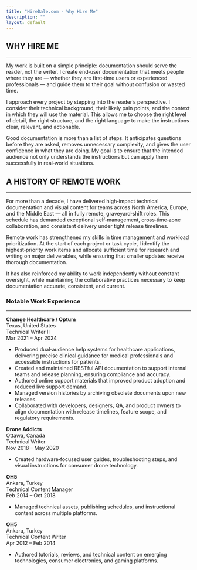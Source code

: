 ```yaml
---
title: "HireDale.com - Why Hire Me"
description: ""
layout: default
---
```


## **WHY HIRE ME**
---

My work is built on a simple principle: documentation should serve the reader, not the writer. I create end‑user documentation that meets people where they are — whether they are first‑time users or experienced professionals — and guide them to their goal without confusion or wasted time.

I approach every project by stepping into the reader’s perspective. I consider their technical background, their likely pain points, and the context in which they will use the material. This allows me to choose the right level of detail, the right structure, and the right language to make the instructions clear, relevant, and actionable.

Good documentation is more than a list of steps. It anticipates questions before they are asked, removes unnecessary complexity, and gives the user confidence in what they are doing. My goal is to ensure that the intended audience not only understands the instructions but can apply them successfully in real‑world situations.

## **A HISTORY OF REMOTE WORK**
---

For more than a decade, I have delivered high‑impact technical documentation and visual content for teams across North America, Europe, and the Middle East — all in fully remote, graveyard‑shift roles. This schedule has demanded exceptional self‑management, cross‑time‑zone collaboration, and consistent delivery under tight release timelines.

Remote work has strengthened my skills in time management and workload prioritization. At the start of each project or task cycle, I identify the highest‑priority work items and allocate sufficient time for research and writing on major deliverables, while ensuring that smaller updates receive thorough documentation.

It has also reinforced my ability to work independently without constant oversight, while maintaining the collaborative practices necessary to keep documentation accurate, consistent, and current.

### **Notable Work Experience**
---

**Change Healthcare / Optum**  
Texas, United States  
Technical Writer II  
Mar 2021 – Apr 2024  

- Produced dual‑audience help systems for healthcare applications, delivering precise clinical guidance for medical professionals and accessible instructions for patients.  
- Created and maintained RESTful API documentation to support internal teams and release planning, ensuring compliance and accuracy.  
- Authored online support materials that improved product adoption and reduced live support demand.  
- Managed version histories by archiving obsolete documents upon new releases.  
- Collaborated with developers, designers, QA, and product owners to align documentation with release timelines, feature scope, and regulatory requirements.


**Drone Addicts**  
Ottawa, Canada  
Technical Writer  
Nov 2018 – May 2020  

- Created hardware‑focused user guides, troubleshooting steps, and visual instructions for consumer drone technology.  

**OH5**  
Ankara, Turkey  
Technical Content Manager  
Feb 2014 – Oct 2018  

- Managed technical assets, publishing schedules, and instructional content across multiple platforms.  

**OH5**  
Ankara, Turkey  
Technical Content Writer  
Apr 2012 – Feb 2014  

- Authored tutorials, reviews, and technical content on emerging technologies, consumer electronics, and gaming platforms.  

